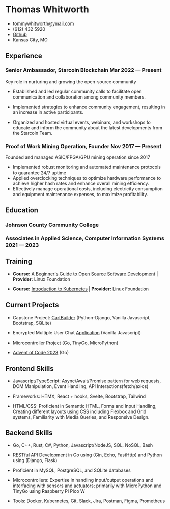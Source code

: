 # Thomas Whitworth

<div class="section headerInfo">

- tommywhitworth@ymail.com 
- (612) 432 5920
- [Github](https://github.com/tswhitworth)
- Kansas City, MO

</div>

## Experience

### Senior Ambassador, Starcoin Blockchain <span class="spacer"></span> Mar 2022 &mdash; Present

Key role in nurturing and growing the open-source community

- Established and led regular community calls to facilitate open communication and collaboration among community members.

- Implemented strategies to enhance community engagement, resulting in an increase in active participants.

- Organized and hosted virtual events, webinars, and workshops to educate and inform the community about the latest developments from the Starcoin Team.


### Proof of Work Mining Operation, Founder <span class="spacer"></span> Nov 2017 &mdash; Present

Founded and managed ASIC/FPGA/GPU mining operation since 2017

- Implemented robust monitoring and automated maintenance protocols to guarantee 24/7 uptime
- Applied overclocking techniques to optimize hardware performance to achieve higher hash rates and enhance overall mining efficiency.
- Effectively manage operational costs, including electricity consumption and equipment maintenance expenses, to maximize profitability.

## Education

### Johnson County Community College
### Associates in Applied Science, Computer Information Systems<span class="spacer"></span> 2021 &mdash; 2023


## Training


- **Course:** [A Beginner's Guide to Open Source Software Development](https://trainingportal.linuxfoundation.org/courses/a-beginners-guide-to-open-source-software-development-lfc102) | **Provider:** Linux Foundation

- **Course:** [Introduction to Kubernetes](https://www.edx.org/learn/kubernetes/the-linux-foundation-introduction-to-kubernetes) | **Provider:** Linux Foundation

## Current Projects

- Capstone Project: [CartBuilder](https://github.com/tswhitworth/CartBuilder-CS264) (Python-Django, Vanilla Javascript, Bootstrap, SQLite)

- Encrypted Multiple User Chat [Application](https://duckduckgo.com) (Vanilla Javascript)

- Microcontroller [Project](https://duckduckgo.com) (Go, TinyGo, MicroPython)

- [Advent of Code 2023](https://github.com/tswhitworth/Advent-of-Code) (Go)

## Frontend Skills

- Javascript/TypeScript: Async/Await/Promise pattern for web requests, DOM Manipulation, Event Handling, API Interactions(fetch/axios)

- Frameworks: HTMX, React + hooks, Svelte, Bootstrap, Tailwind

- HTML/CSS: Proficient in Semantic HTML, Forms and Input Handling, Creating different layouts using CSS including Flexbox and Grid systems, Familiarity with Media Queries, and Responsive Design.

## Backend Skills

- Go, C++, Rust, C#, Python, Javascript/NodeJS, SQL, NoSQL, Bash

- RESTful API Development in Go using (Gin, Echo, FastHttp) and Python using (Django, Flask)

- Proficient in MySQL, PostgreSQL, and SQLite databases

- Microcontrollers: Expertise in handling input/output operations and interfacing with sensors and actuators; primarily with MicroPython and TinyGo using Raspberry Pi Pico W

- Tools: Docker, Kubernetes, Git, Slack, Jira, Postman, Figma, Prometheus
